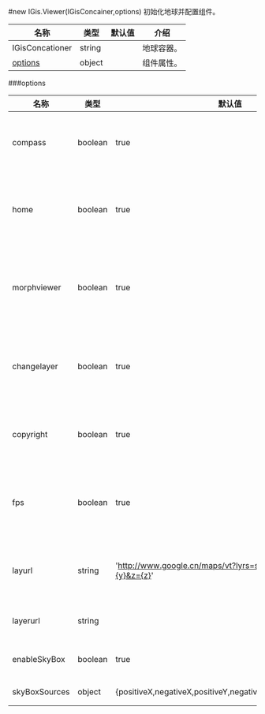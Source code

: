 #new IGis.Viewer(IGisConcainer,options) 
初始化地球并配置组件。  

名称　| 类型 |默认值|介绍  
-------  |------|-   |-------  
IGisConcationer|string||地球容器。  
<a href="#options">options</a>|object||组件属性。

###<a name="options">options</a> 

名称|类型|默认值|介绍
-|-|-|-
compass|boolean|true|是否开启罗盘,默认为ture。  
home|boolean|true|是否创建home按钮,默认为true。
morphviewer|boolean|true|是否创建2D/3D转换按钮,默认为true。
changelayer|boolean|true|是否创建切换图层按钮,默认为true。
copyright|boolean|true|是否显示版权信息,默认为true。
fps|boolean|true|是否显示每秒传输帧数,默认为true。
layurl|string|'http://www.google.cn/maps/vt?lyrs=s@800&x={x}&y={y}&z={z}'|底图地址,默认为谷歌地图。
layerurl|string||地形数据地址。
enableSkyBox|boolean|true|是否创建天空盒。
skyBoxSources|object|{positiveX,negativeX,positiveY,negativeY,positiveZ,negativeZ}|天空盒资源。


               


